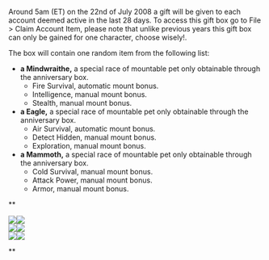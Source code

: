 Around 5am (ET) on the 22nd of July 2008 a gift will be given to each account deemed active in the last 28 days. To access this gift box go to File > Claim Account Item, please note that unlike previous years this gift box can only be gained for one character, choose wisely!.

The box will contain one random item from the following list:

*   **a Mindwraithe,** a special race of mountable pet only obtainable through the anniversary box.
    *   Fire Survival, automatic mount bonus.
    *   Intelligence, manual mount bonus.
    *   Stealth, manual mount bonus.
*   **a Eagle,** a special race of mountable pet only obtainable through the anniversary box.
    *   Air Survival, automatic mount bonus.
    *   Detect Hidden, manual mount bonus.
    *   Exploration, manual mount bonus.
*   **a Mammoth,** a special race of mountable pet only obtainable through the anniversary box.
    *   Cold Survival, manual mount bonus.
    *   Attack Power, manual mount bonus.
    *   Armor, manual mount bonus.

**

![](game/r/big/mjpmindm.gif)![](game/r/big/mjpmindf.gif)  
![](game/r/big/mjpeaglem.gif)![](game/r/big/mjpeaglef.gif)  
![](game/r/big/mjpmammothm.gif)![](game/r/big/mjpmammothf.gif)

**